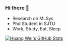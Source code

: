 ### Hi there 👋
- Research on MLSys
- Phd Student in SJTU
- Work, Study, Eat, Sleep
  
[![Huang Wei's GitHub Stats](https://github-readme-stats.vercel.app/api?username=huangwei021230&theme=tokyonight)](https://github.com/anuraghazra/github-readme-stats)
